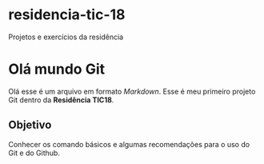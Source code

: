 # residencia-tic-18

Projetos e exercícios da residência

# Olá mundo Git

Olá esse é um arquivo em formato *Markdown*.
Esse é meu primeiro projeto Git dentro da **Residência TIC18**.

## Objetivo

Conhecer os comando básicos e algumas recomendações para o uso do Git e do Github. 